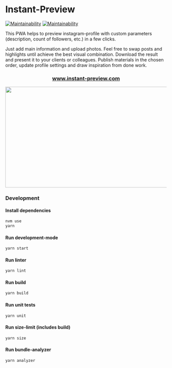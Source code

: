 # Instant-Preview

[![Maintainability](https://github.com/voronin-ivan/instant-preview/workflows/CI-CD/badge.svg)](https://github.com/voronin-ivan/instant-preview/actions) [![Maintainability](https://api.codeclimate.com/v1/badges/c660873893ed4756ad1d/maintainability)](https://codeclimate.com/github/voronin-ivan/instant-preview/maintainability)

This PWA helps to preview instagram-profile with custom parameters (description, count of followers, etc.) in a few clicks.

Just add main information and upload photos. Feel free to swap posts and highlights until achieve the best visual combination. Download the result and present it to your clients or colleagues. Publish materials in the chosen order, update profile settings and draw inspiration from done work.
<h3 align="center"><a href="https://instant-preview.com">www.instant-preview.com</a></h3>
<p align="center">
    <img src="https://raw.githubusercontent.com/voronin-ivan/instant-preview/master/src/static/img/og_image.png" width="600px" height="315px">
</p>

### Development

#### Install dependencies
```sh
nvm use
yarn
```

#### Run development-mode

```sh
yarn start
```

#### Run linter

```sh
yarn lint
```

#### Run build

```sh
yarn build
```

#### Run unit tests

```sh
yarn unit
```

#### Run size-limit (includes build)

```sh
yarn size
```

#### Run bundle-analyzer

```sh
yarn analyzer
```
